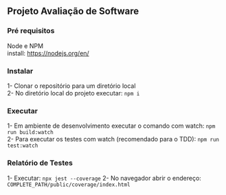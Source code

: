 ## Projeto Avaliação de Software

### Pré requisitos  

Node e NPM<br>
  install: https://nodejs.org/en/


### Instalar

1- Clonar o repositório para um diretório local <br>
2- No diretório local do projeto executar: `npm i`

### Executar

1- Em ambiente de desenvolvimento executar o comando com watch: `npm run build:watch` <br>
2- Para executar os testes com watch (recomendado para o TDD): `npm run test:watch`


### Relatório de Testes
1- Executar: `npx jest --coverage`
2- No navegador abrir o endereço: `COMPLETE_PATH/public/coverage/index.html`
